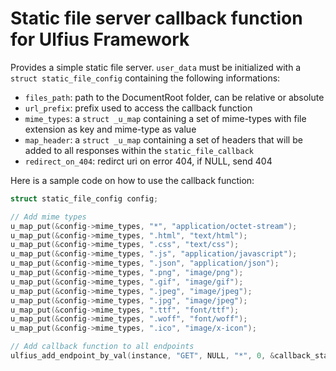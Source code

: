 # Static file server callback function for Ulfius Framework

Provides a simple static file server. `user_data` must be initialized with a `struct static_file_config` containing the following informations:

- `files_path`: path to the DocumentRoot folder, can be relative or absolute
- `url_prefix`: prefix used to access the callback function
- `mime_types`: a `struct _u_map` containing a set of mime-types with file extension as key and mime-type as value
- `map_header`: a `struct _u_map` containing a set of headers that will be added to all responses within the `static_file_callback`
- `redirect_on_404`: redirct uri on error 404, if NULL, send 404

Here is a sample code on how to use the callback function:

```C
struct static_file_config config;

// Add mime types
u_map_put(&config->mime_types, "*", "application/octet-stream");
u_map_put(&config->mime_types, ".html", "text/html");
u_map_put(&config->mime_types, ".css", "text/css");
u_map_put(&config->mime_types, ".js", "application/javascript");
u_map_put(&config->mime_types, ".json", "application/json");
u_map_put(&config->mime_types, ".png", "image/png");
u_map_put(&config->mime_types, ".gif", "image/gif");
u_map_put(&config->mime_types, ".jpeg", "image/jpeg");
u_map_put(&config->mime_types, ".jpg", "image/jpeg");
u_map_put(&config->mime_types, ".ttf", "font/ttf");
u_map_put(&config->mime_types, ".woff", "font/woff");
u_map_put(&config->mime_types, ".ico", "image/x-icon");

// Add callback function to all endpoints
ulfius_add_endpoint_by_val(instance, "GET", NULL, "*", 0, &callback_static_file, &config);
```
